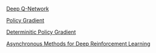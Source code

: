 [Deep Q-Network](https://bluefisher.github.io/2018/05/07/Deep-Q-Network/)

[Policy Gradient](https://bluefisher.github.io/2018/05/10/%E7%AD%96%E7%95%A5%E6%A2%AF%E5%BA%A6-Policy-Gradient/)

[Determinitic Policy Gradient](https://bluefisher.github.io/2018/05/16/%E7%A1%AE%E5%AE%9A%E6%80%A7%E7%AD%96%E7%95%A5%E6%A2%AF%E5%BA%A6-Deterministic-Policy-Gradient/)

[Asynchronous Methods for Deep Reinforcement Learning](https://bluefisher.github.io/2018/05/17/Asynchronous-Methods-for-Deep-Reinforcement-Learning/)